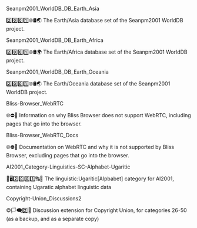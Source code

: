 
Seanpm2001_WorldDB_DB_Earth_Asia

2️⃣️0️⃣️0️⃣️1️⃣️🌐️🛢️🌏️ The Earth/Asia database set of the Seanpm2001 WorldDB project.

Seanpm2001_WorldDB_DB_Earth_Africa

2️⃣️0️⃣️0️⃣️1️⃣️🌐️🛢️🌍️ The Earth/Africa database set of the Seanpm2001 WorldDB project.

Seanpm2001_WorldDB_DB_Earth_Oceania

2️⃣️0️⃣️0️⃣️1️⃣️🌐️🛢️🌏️ The Earth/Oceania database set of the Seanpm2001 WorldDB project.

Bliss-Browser_WebRTC

🌐️⛔️💾️ Information on why Bliss Browser does not support WebRTC, including pages that go into the browser.

Bliss-Browser_WebRTC_Docs

🌐️⛔️📖️ Documentation on WebRTC and why it is not supported by Bliss Browser, excluding pages that go into the browser.

AI2001_Category-Linguistics-SC-Alphabet-Ugaritic

 🧠️🖥️2️⃣️0️⃣️0️⃣️1️⃣️🔠️🔢️ The linguistic:Ugaritic[Alpbabet] category for AI2001, containing Ugaratic alphabet linguistic data 

Copyright-Union_Discussions2

©️🏳️🗨️2️⃣️💾️ Discussion extension for Copyright Union, for categories 26-50 (as a backup, and as a separate copy) 

